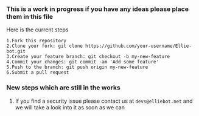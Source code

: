 ### This is a work in progress if you have any ideas please place them in this file

Here is the current steps
```
1.Fork this repository
2.Clone your fork: git clone https://github.com/your-username/Ellie-bot.git
3.Create your feature branch: git checkout -b my-new-feature
4.Commit your changes: git commit -am 'Add some feature'
5.Push to the branch: git push origin my-new-feature
6.Submit a pull request
```


### New steps which are still in the works

1. If you find a security issue please contact us at `devs@elliebot.net` and we will take a look into it as soon as we can
